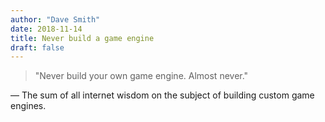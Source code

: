 ```yaml
---
author: "Dave Smith"
date: 2018-11-14
title: Never build a game engine
draft: false
---
```


> "Never build your own game engine. Almost never."

— The sum of all internet wisdom on the subject of building custom game engines.
